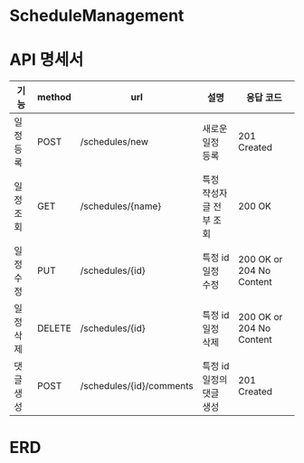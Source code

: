# ScheduleManagement
# API 명세서
| 기능       | method | url                      | 설명              | 응답 코드                    |
|----------|-----|--------------------------|-----------------|--------------------------|
| 일정 등록    | POST | /schedules/new           | 새로운 일정 등록       | 201 Created              |
| 일정 조회    | GET | /schedules/{name}        | 특정 쟉성자 글 전부 조회  | 200 OK                   |
| 일정 수정    | PUT | /schedules/{id}          | 특정 id 일정 수정     | 200 OK or 204 No Content |
| 일정 삭제    | DELETE | /schedules/{id}          | 특정 id 일정 삭제     | 200 OK or 204 No Content               |
| 댓글 생성    | POST | /schedules/{id}/comments | 특정 id 일정의 댓글 생성 | 201 Created              |

# ERD
